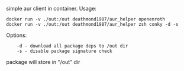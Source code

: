 simple aur client in container.
   Usage:
   ```
   docker run -v ./out:/out deathmond1987/aur_helper openenroth
   docker run -v ./out:/out deathmond1987/aur_helper zsh conky -d -s
   ```
   Options:
   ```
       -d - download all package deps to /out dir
       -s - disable package signature check
   ```
package will store in "/out" dir
